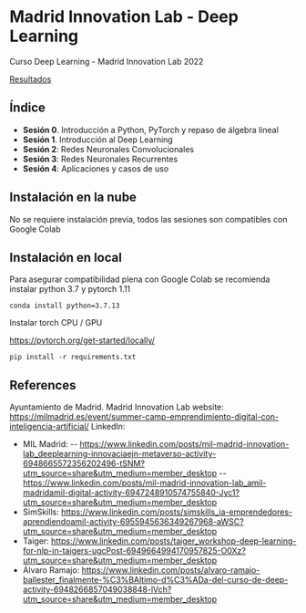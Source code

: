 # Madrid Innovation Lab - Deep Learning

Curso Deep Learning - Madrid Innovation Lab 2022

[Resultados](https://docs.google.com/spreadsheets/d/1rDJQgihE4bvVNGmPjT8sH5mCRrbOfNcEFf8KZoxZ870/edit#gid=785300696)

## Índice

- **Sesión 0**. Introducción a Python, PyTorch y repaso de álgebra lineal
- **Sesión 1**. Introducción al Deep Learning
- **Sesión 2**: Redes Neuronales Convolucionales
- **Sesión 3**: Redes Neuronales Recurrentes
- **Sesión 4**: Aplicaciones y casos de uso

## Instalación en la nube

No se requiere instalación previa, todos las sesiones son compatibles con Google Colab

## Instalación en local

Para asegurar compatibilidad plena con Google Colab se recomienda instalar python 3.7 y pytorch 1.11

```
conda install python=3.7.13
```

Instalar torch CPU / GPU

https://pytorch.org/get-started/locally/

```
pip install -r requirements.txt
```

## References

Ayuntamiento de Madrid. Madrid Innovation Lab website: https://milmadrid.es/event/summer-camp-emprendimiento-digital-con-inteligencia-artificial/
LinkedIn:
- MIL Madrid: 
-- https://www.linkedin.com/posts/mil-madrid-innovation-lab_deeplearning-innovaciaejn-metaverso-activity-6948665572356202496-tSNM?utm_source=share&utm_medium=member_desktop
-- https://www.linkedin.com/posts/mil-madrid-innovation-lab_amil-madridamil-digital-activity-6947248910574755840-Jyc1?utm_source=share&utm_medium=member_desktop
- SimSkills: https://www.linkedin.com/posts/simskills_ia-emprendedores-aprendiendoamil-activity-6955945636349267968-aWSC?utm_source=share&utm_medium=member_desktop
- Taiger: https://www.linkedin.com/posts/taiger_workshop-deep-learning-for-nlp-in-taigers-ugcPost-6949664994170957825-O0Xz?utm_source=share&utm_medium=member_desktop
- Álvaro Ramajo: https://www.linkedin.com/posts/alvaro-ramajo-ballester_finalmente-%C3%BAltimo-d%C3%ADa-del-curso-de-deep-activity-6948266857049038848-lVch?utm_source=share&utm_medium=member_desktop
